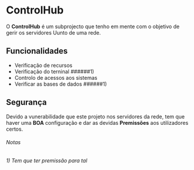 # ControlHub
  O **ControlHub** é um subprojecto que tenho em mente com o objetivo de gerir os servidores Uunto de uma rede.

## Funcionalidades
  - Verificação de recursos
  - Verificação do terninal ######1)
  - Controlo de acessos aos sistemas
  - Verificar as bases de dados ######1)

## Segurança
  Devido a vunerabilidade que este projeto nos servidores da rede, tem que haver uma **BOA** configuração e dar as devidas **Premissões** aos utilizadores certos.

###### Notas
###### 1) Tem que ter premissão para tal
